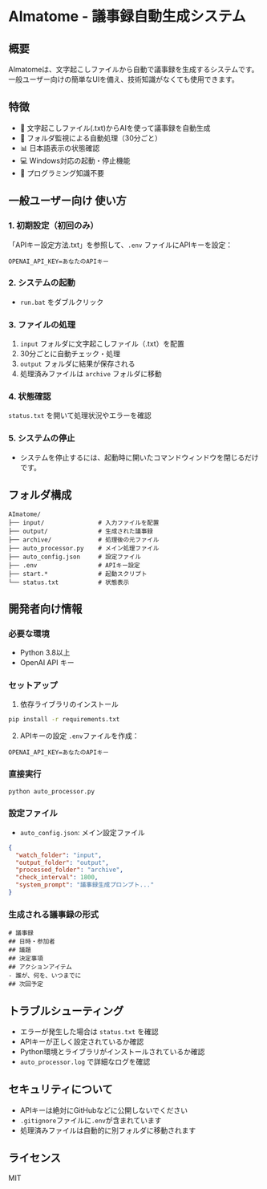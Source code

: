 # AImatome - 議事録自動生成システム

## 概要
AImatomeは、文字起こしファイルから自動で議事録を生成するシステムです。  
一般ユーザー向けの簡単なUIを備え、技術知識がなくても使用できます。

## 特徴
- 🎯 文字起こしファイル(.txt)からAIを使って議事録を自動生成
- 🔄 フォルダ監視による自動処理（30分ごと）
- 📊 日本語表示の状態確認
- 💻 Windows対応の起動・停止機能
- 🚀 プログラミング知識不要

## 一般ユーザー向け 使い方

### 1. 初期設定（初回のみ）
「APIキー設定方法.txt」を参照して、`.env` ファイルにAPIキーを設定：
```
OPENAI_API_KEY=あなたのAPIキー
```

### 2. システムの起動
- `run.bat` をダブルクリック

### 3. ファイルの処理
1. `input` フォルダに文字起こしファイル（.txt）を配置
2. 30分ごとに自動チェック・処理
3. `output` フォルダに結果が保存される
4. 処理済みファイルは `archive` フォルダに移動

### 4. 状態確認
`status.txt` を開いて処理状況やエラーを確認

### 5. システムの停止
- システムを停止するには、起動時に開いたコマンドウィンドウを閉じるだけです。

## フォルダ構成
```
AImatome/
├── input/               # 入力ファイルを配置
├── output/              # 生成された議事録
├── archive/             # 処理後の元ファイル
├── auto_processor.py    # メイン処理ファイル
├── auto_config.json     # 設定ファイル
├── .env                 # APIキー設定 
├── start.*              # 起動スクリプト
└── status.txt           # 状態表示
```

## 開発者向け情報

### 必要な環境
- Python 3.8以上
- OpenAI API キー

### セットアップ
1. 依存ライブラリのインストール
```bash
pip install -r requirements.txt
```

2. APIキーの設定
`.env`ファイルを作成：
```
OPENAI_API_KEY=あなたのAPIキー
```

### 直接実行
```bash
python auto_processor.py
```

### 設定ファイル
- `auto_config.json`: メイン設定ファイル
```json
{
  "watch_folder": "input",
  "output_folder": "output",
  "processed_folder": "archive",
  "check_interval": 1800,
  "system_prompt": "議事録生成プロンプト..."
}
```

### 生成される議事録の形式
```
# 議事録
## 日時・参加者
## 議題
## 決定事項
## アクションアイテム
- 誰が、何を、いつまでに
## 次回予定
```

## トラブルシューティング
- エラーが発生した場合は `status.txt` を確認
- APIキーが正しく設定されているか確認
- Python環境とライブラリがインストールされているか確認
- `auto_processor.log` で詳細なログを確認

## セキュリティについて
- APIキーは絶対にGitHubなどに公開しないでください
- `.gitignore`ファイルに`.env`が含まれています
- 処理済みファイルは自動的に別フォルダに移動されます

## ライセンス
MIT